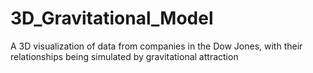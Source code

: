 # 3D_Gravitational_Model
A 3D visualization of data from companies in the Dow Jones, with their relationships being simulated by gravitational attraction
